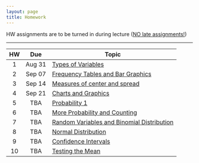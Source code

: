 ```yaml
---
layout: page
title: Homework
---
```


HW assignments are to be turned in during lecture (<a href="../syllabus#hw-policy">NO late assignments!</a>)
<hr>

<table>
  <thead>
    <tr>
      <th>HW</th>
      <th>Due</th>
      <th>Topic</th>
    </tr>
  </thead>
  <tbody>
    <tr>
      <td align="center">1</td>
      <td align="center">Aug 31</td>
      <td><a href="math13-hw01-questions.pdf">Types of Variables</a></td>
    </tr>
    <tr>
      <td align="center">2</td>
      <td align="center">Sep 07</td>
      <td><a href="math13-hw02-questions.pdf">Frequency Tables and Bar Graphics</a></td>
    </tr>
    <tr>
      <td align="center">3</td>
      <td align="center">Sep 14</td>
      <td><a href="math13-hw03-questions.pdf">Measures of center and spread</a></td>
    </tr>
    <tr>
      <td align="center">4</td>
      <td align="center">Sep 21</td>
      <td><a href="math13-hw04-questions.pdf">Charts and Graphics</a></td>
    </tr>
    <tr>
      <td align="center">5</td>
      <td align="center">TBA</td>
      <td><a href="math13-hw05-questions.pdf">Probability 1</a></td>
    </tr>
    <tr>
      <td align="center">6</td>
      <td align="center">TBA</td>
      <td><a href="math13-hw06-questions.pdf">More Probability and Counting</a></td>
    </tr>
    <tr>
      <td align="center">7</td>
      <td align="center">TBA</td>
      <td><a href="math13-hw07-questions.pdf">Random Variables and Binomial Distribution</a></td>
    </tr>
    <tr>
      <td align="center">8</td>
      <td align="center">TBA</td>
      <td><a href="math13-hw08-questions.pdf">Normal Distribution</a></td>
    </tr>
    <tr>
      <td align="center">9</td>
      <td align="center">TBA</td>
      <td><a href="math13-hw09-questions.pdf">Confidence Intervals</a></td>
    </tr>
    <tr>
      <td align="center">10</td>
      <td align="center">TBA</td>
      <td><a href="math13-hw10-questions.pdf">Testing the Mean</a></td>
    </tr>
  </tbody>
</table>
